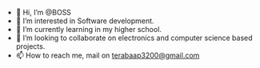 - 👋 Hi, I’m @BOSS
- 👀 I’m interested in Software development.
- 🌱 I’m currently learning in my higher school.
- 💞️ I’m looking to collaborate on electronics and computer science based projects.
- 📫 How to reach me, mail on terabaap3200@gmail.com
<!---
terabaap3200/terabaap3200 is a ✨ special ✨ repository because its `README.md` (this file) appears on your GitHub profile.
You can click the Preview link to take a look at your changes.
--->
